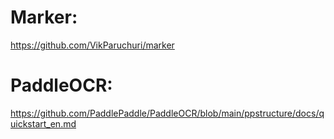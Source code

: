 # Marker:
https://github.com/VikParuchuri/marker

# PaddleOCR:
https://github.com/PaddlePaddle/PaddleOCR/blob/main/ppstructure/docs/quickstart_en.md
